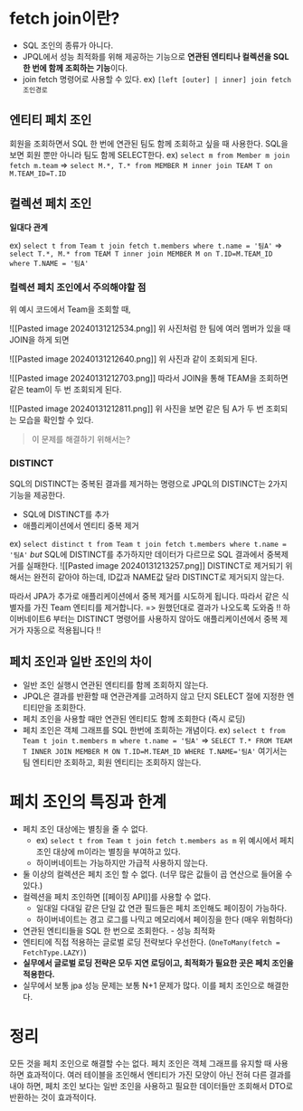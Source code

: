 # fetch join이란?
- SQL 조인의 종류가 아니다.
- JPQL에서 성능 최적화를 위해 제공하는 기능으로 **연관된 엔티티나 컬렉션을 SQL 한 번에 함께 조회하는 기능**이다.
- join fetch 명령어로 사용할 수 있다.
	  ex) `[left [outer] | inner] join fetch 조인경로`

## 엔티티 페치 조인
회원을 조회하면서 SQL 한 번에 연관된 팀도 함께 조회하고 싶을 때 사용한다.
SQL을 보면 회원 뿐만 아니라 팀도 함께 SELECT한다.
ex) `select m from Member m join fetch m.team`
=> `select M.*, T.* from MEMBER M inner join TEAM T on M.TEAM_ID=T.ID`

## 컬렉션 페치 조인
**일대다 관계** 

ex) `select t from Team t join fetch t.members where t.name = '팀A'`
=> `select T.*, M.* from TEAM T inner join MEMBER M on T.ID=M.TEAM_ID where T.NAME = '팀A'`

### 컬렉션 페치 조인에서 주의해야할 점
위 예시 코드에서 Team을 조회할 때,

![[Pasted image 20240131212534.png]]
위 사진처럼 한 팀에 여러 멤버가 있을 때 JOIN을 하게 되면

![[Pasted image 20240131212640.png]]
위 사진과 같이 조회되게 된다.

![[Pasted image 20240131212703.png]]
따라서 JOIN을 통해 TEAM을 조회하면 같은 team이 두 번 조회되게 된다.

![[Pasted image 20240131212811.png]]
위 사진을 보면 같은 팀 A가 두 번 조회되는 모습을 확인할 수 있다.

> 이 문제를 해결하기 위해서는?

### DISTINCT
SQL의 DISTINCT는 중복된 결과를 제거하는 명령으로 JPQL의 DISTINCT는 2가지 기능을 제공한다.
- SQL에 DISTINCT를 추가
- 애플리케이션에서 엔티티 중복 제거

ex) `select distinct t from Team t join fetch t.members where t.name = '팀A'`
*but* SQL에 DISTINCT를 추가하지만 데이터가 다르므로 SQL 결과에서 중복제거를 실패한다.
![[Pasted image 20240131213257.png]]
DISTINCT로 제거되기 위해서는 완전히 같아야 하는데, ID값과 NAME값 달라 DISTINCT로 제거되지 않는다.

따라서 JPA가 추가로 애플리케이션에서 중복 제거를 시도하게 됩니다. 따라서 같은 식별자를 가진 Team 엔티티를 제거합니다. => 원했던대로 결과가 나오도록 도와줌
!! 하이버네이트6 부터는 DISTINCT 명령어를 사용하지 않아도 애플리케이션에서 중복 제거가 자동으로 적용됩니다 !!
## 페치 조인과 일반 조인의 차이
- 일반 조인 실행시 연관된 엔티티를 함께 조회하지 않는다.
- JPQL은 결과를 반환할 때 연관관계를 고려하지 않고 단지 SELECT 절에 지정한 엔티티만을 조회한다.
- 페치 조인을 사용할 때만 연관된 엔티티도 함께 조회한다 (즉시 로딩)
- 페치 조인은 객체 그래프를 SQL 한번에 조회하는 개념이다.
ex) `select t from Team t join t.members m where t.name = '팀A'`
=> `SELECT T.* FROM TEAM T INNER JOIN MEMBER M ON T.ID=M.TEAM_ID WHERE T.NAME='팀A'`
여기서는 팀 엔티티만 조회하고, 회원 엔티티는 조회하지 않는다.

# 페치 조인의 특징과 한계
- 페치 조인 대상에는 별칭을 줄 수 없다.
	- ex) `select t from Team t join fetch t.members as m`
		  위 예시에서 페치 조인 대상에 m이라는 별칭을 부여하고 있다.
	- 하이버네이트는 가능하지만 가급적 사용하지 않는다.
- 둘 이상의 컬렉션은 페치 조인 할 수 없다. (너무 많은 값들이 곱 연산으로 들어올 수 있다.)
- 컬렉션을 페치 조인하면 [[페이징 API]]를 사용할 수 없다.
	- 일대일 다대일 같은 단일 값 연관 필드들은 페치 조인해도 페이징이 가능하다.
	- 하이버네이트는 경고 로그를 나믹고 메모리에서 페이징을 한다 (매우 위험하다)
- 연관된 엔티티들을 SQL 한 번으로 조회한다. - 성능 최적화
- 엔티티에 직접 적용하는 글로벌 로딩 전략보다 우선한다. (`OneToMany(fetch = FetchType.LAZY)`)
- **실무에서 글로벌 로딩 전략은 모두 지연 로딩이고, 최적화가 필요한 곳은 페치 조인을 적용한다.**
- 실무에서 보통 jpa 성능 문제는 보통 N+1 문제가 많다. 이를 페치 조인으로 해결한다.

# 정리
모든 것을 페치 조인으로 해결할 수는 없다.
페치 조인은 객체 그래프를 유지할 때 사용하면 효과적이다.
여러 테이블을 조인해서 엔티티가 가진 모양이 아닌 전혀 다른 결과를 내야 하면, 페치 조인 보다는 일반 조인을 사용하고 필요한 데이터들만 조회해서 DTO로 반환하는 것이 효과적이다.